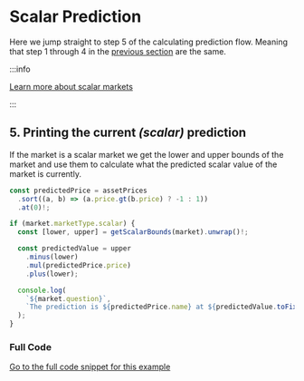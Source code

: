 # Scalar Prediction

Here we jump straight to step 5 of the calculating prediction flow. Meaning that
step 1 through 4 in the
[previous section](/docs/build/sdk/v2/calculating-current-prediction) are the
same.

:::info

[Learn more about scalar markets](/docs/learn/prediction-markets#scalar-prediction-markets)

:::

## 5. Printing the current _(scalar)_ prediction

If the market is a scalar market we get the lower and upper bounds of the market
and use them to calculate what the predicted scalar value of the market is
currently.

```ts
const predictedPrice = assetPrices
  .sort((a, b) => (a.price.gt(b.price) ? -1 : 1))
  .at(0)!;

if (market.marketType.scalar) {
  const [lower, upper] = getScalarBounds(market).unwrap()!;

  const predictedValue = upper
    .minus(lower)
    .mul(predictedPrice.price)
    .plus(lower);

  console.log(
    `${market.question}`,
    `The prediction is ${predictedPrice.name} at ${predictedValue.toFixed(2)}`
  );
}
```

### Full Code

[Go to the full code snippet for this example](https://github.com/zeitgeistpm/sdk-next/blob/main/playground/examples/src/assets/getting-prediction.ts)
